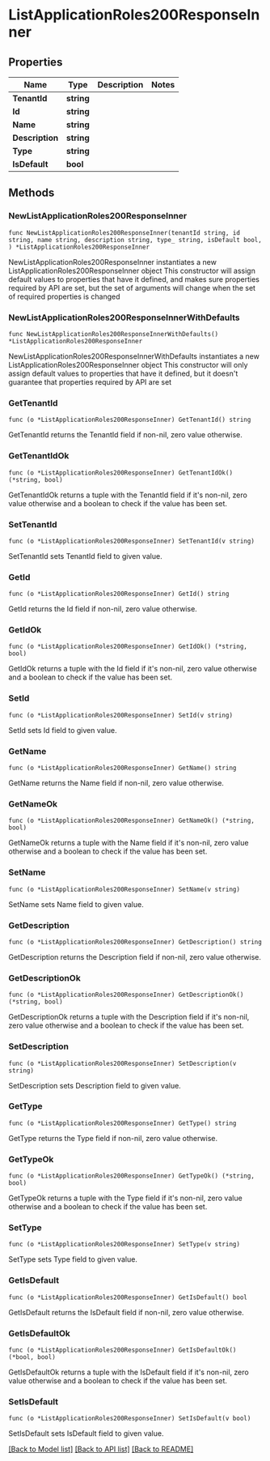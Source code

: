 # ListApplicationRoles200ResponseInner

## Properties

Name | Type | Description | Notes
------------ | ------------- | ------------- | -------------
**TenantId** | **string** |  | 
**Id** | **string** |  | 
**Name** | **string** |  | 
**Description** | **string** |  | 
**Type** | **string** |  | 
**IsDefault** | **bool** |  | 

## Methods

### NewListApplicationRoles200ResponseInner

`func NewListApplicationRoles200ResponseInner(tenantId string, id string, name string, description string, type_ string, isDefault bool, ) *ListApplicationRoles200ResponseInner`

NewListApplicationRoles200ResponseInner instantiates a new ListApplicationRoles200ResponseInner object
This constructor will assign default values to properties that have it defined,
and makes sure properties required by API are set, but the set of arguments
will change when the set of required properties is changed

### NewListApplicationRoles200ResponseInnerWithDefaults

`func NewListApplicationRoles200ResponseInnerWithDefaults() *ListApplicationRoles200ResponseInner`

NewListApplicationRoles200ResponseInnerWithDefaults instantiates a new ListApplicationRoles200ResponseInner object
This constructor will only assign default values to properties that have it defined,
but it doesn't guarantee that properties required by API are set

### GetTenantId

`func (o *ListApplicationRoles200ResponseInner) GetTenantId() string`

GetTenantId returns the TenantId field if non-nil, zero value otherwise.

### GetTenantIdOk

`func (o *ListApplicationRoles200ResponseInner) GetTenantIdOk() (*string, bool)`

GetTenantIdOk returns a tuple with the TenantId field if it's non-nil, zero value otherwise
and a boolean to check if the value has been set.

### SetTenantId

`func (o *ListApplicationRoles200ResponseInner) SetTenantId(v string)`

SetTenantId sets TenantId field to given value.


### GetId

`func (o *ListApplicationRoles200ResponseInner) GetId() string`

GetId returns the Id field if non-nil, zero value otherwise.

### GetIdOk

`func (o *ListApplicationRoles200ResponseInner) GetIdOk() (*string, bool)`

GetIdOk returns a tuple with the Id field if it's non-nil, zero value otherwise
and a boolean to check if the value has been set.

### SetId

`func (o *ListApplicationRoles200ResponseInner) SetId(v string)`

SetId sets Id field to given value.


### GetName

`func (o *ListApplicationRoles200ResponseInner) GetName() string`

GetName returns the Name field if non-nil, zero value otherwise.

### GetNameOk

`func (o *ListApplicationRoles200ResponseInner) GetNameOk() (*string, bool)`

GetNameOk returns a tuple with the Name field if it's non-nil, zero value otherwise
and a boolean to check if the value has been set.

### SetName

`func (o *ListApplicationRoles200ResponseInner) SetName(v string)`

SetName sets Name field to given value.


### GetDescription

`func (o *ListApplicationRoles200ResponseInner) GetDescription() string`

GetDescription returns the Description field if non-nil, zero value otherwise.

### GetDescriptionOk

`func (o *ListApplicationRoles200ResponseInner) GetDescriptionOk() (*string, bool)`

GetDescriptionOk returns a tuple with the Description field if it's non-nil, zero value otherwise
and a boolean to check if the value has been set.

### SetDescription

`func (o *ListApplicationRoles200ResponseInner) SetDescription(v string)`

SetDescription sets Description field to given value.


### GetType

`func (o *ListApplicationRoles200ResponseInner) GetType() string`

GetType returns the Type field if non-nil, zero value otherwise.

### GetTypeOk

`func (o *ListApplicationRoles200ResponseInner) GetTypeOk() (*string, bool)`

GetTypeOk returns a tuple with the Type field if it's non-nil, zero value otherwise
and a boolean to check if the value has been set.

### SetType

`func (o *ListApplicationRoles200ResponseInner) SetType(v string)`

SetType sets Type field to given value.


### GetIsDefault

`func (o *ListApplicationRoles200ResponseInner) GetIsDefault() bool`

GetIsDefault returns the IsDefault field if non-nil, zero value otherwise.

### GetIsDefaultOk

`func (o *ListApplicationRoles200ResponseInner) GetIsDefaultOk() (*bool, bool)`

GetIsDefaultOk returns a tuple with the IsDefault field if it's non-nil, zero value otherwise
and a boolean to check if the value has been set.

### SetIsDefault

`func (o *ListApplicationRoles200ResponseInner) SetIsDefault(v bool)`

SetIsDefault sets IsDefault field to given value.



[[Back to Model list]](../README.md#documentation-for-models) [[Back to API list]](../README.md#documentation-for-api-endpoints) [[Back to README]](../README.md)


